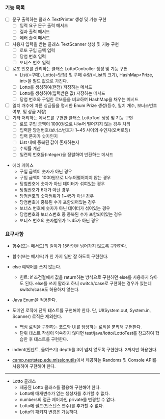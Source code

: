 ### 기능 목록

- [ ] 문구 출력하는 클래스 TextPrinter 생성 및 기능 구현
    - [ ] 입력 요구 문구 출력 메서드
    - [ ] 결과 출력 메서드
    - [ ] 에러 출력 메서드
- [ ] 사용자 입력을 받는 클래스 TextScanner 생성 및 기능 구현
    - [ ] 로또 구입 금액 입력
    - [ ] 당첨 번호 입력
    - [ ] 보너스 번호 입력
- [ ] 로또 번호를 관리하는 클래스 LottoController 생성 및 기능 구현
    - List<Lotto>(=구매), Lotto(=당첨) 및 구매 수량(=List<Lotto>의 크기), HashMap<Prize, int>을 필드 값으로 가진다.
    - [ ] Lotto를 생성하여(랜덤) 저장하는 메서드
    - [ ] Lotto를 생성하여(입력받은 값) 저장하는 메서드
    - [ ] 당첨 번호와 구입한 로또들을 비교하여 HashMap을 채우는 메서드
- [ ] 일치 개수에 따른 상금들을 명시한 Enum Prize 생성(등수, 일치 개수, 보너스번호 여부, 및 상금 저장)
- [ ] 기타 처리하는 메서드를 구현한 클래스 LottoTool 생성 및 기능 구현
    - [ ] 로또 구입 금액이 1000원으로 나누어 떨어지지 않는 경우 처리
    - [ ] 입력한 당첨번호/보너스번호가 1~45 사이의 수인지(오버로딩)
    - [ ] 입력 문자가 숫자인지
    - [ ] List 내에 중복된 값이 존재하는지
    - [ ] 수익률 계산
    - [ ] 일련의 번호들(Integer)을 정렬하여 반환하는 메서드
- 에러 케이스
    - 구입 금액이 숫자가 아닌 경우
    - 구입 금액이 1000원으로 나누어떨어지지 않는 경우
    - 당첨번호에 숫자가 아닌 데이터가 섞여있는 경우
    - 당첨번호가 6개가 아닌 경우
    - 당첨번호의 숫자범위가 1~45가 아닌 경우
    - 당첨번호에 중복된 수가 포함되어있는 경우
    - 보너스 번호에 숫자가 아닌 데이터가 섞여있는 경우
    - 당첨번호와 보너스번호 중 중복된 수가 포함되어있는 경우
    - 보너스 번호의 숫자범위가 1~45가 아닌 경우

### 요구사항

- 함수(또는 메서드)의 길이가 15라인을 넘어가지 않도록 구현한다.
- 함수(또는 메서드)가 한 가지 일만 잘 하도록 구현한다.
- else 예약어를 쓰지 않는다.
    - 힌트: if 조건절에서 값을 return하는 방식으로 구현하면 else를 사용하지 않아도 된다. else를 쓰지 말라고 하니 switch/case로 구현하는 경우가
      있는데 switch/case도 허용하지 않는다.
- Java Enum을 적용한다.
- 도메인 로직에 단위 테스트를 구현해야 한다. 단, UI(System.out, System.in, Scanner) 로직은 제외한다.
    - 핵심 로직을 구현하는 코드와 UI를 담당하는 로직을 분리해 구현한다.
    - 단위 테스트 작성이 익숙하지 않다면 test/java/lotto/LottoTest를 참고하여 학습한 후 테스트를 구현한다.

- indent(인덴트, 들여쓰기) depth를 3이 넘지 않도록 구현한다. 2까지만 허용한다.
- [camp.nextstep.edu.missionutils](https://github.com/woowacourse-projects/mission-utils)에서 제공하는
  Randoms 및 Console API를 사용하여 구현해야 한다.

---

- Lotto 클래스
    - 제공된 Lotto 클래스를 활용해 구현해야 한다.
    - Lotto에 매개변수가 없는 생성자를 추가할 수 없다.
    - numbers의 접근 제어자인 private를 변경할 수 없다.
    - Lotto에 필드(인스턴스 변수)를 추가할 수 없다.
    - Lotto의 패키지 변경은 가능하다.